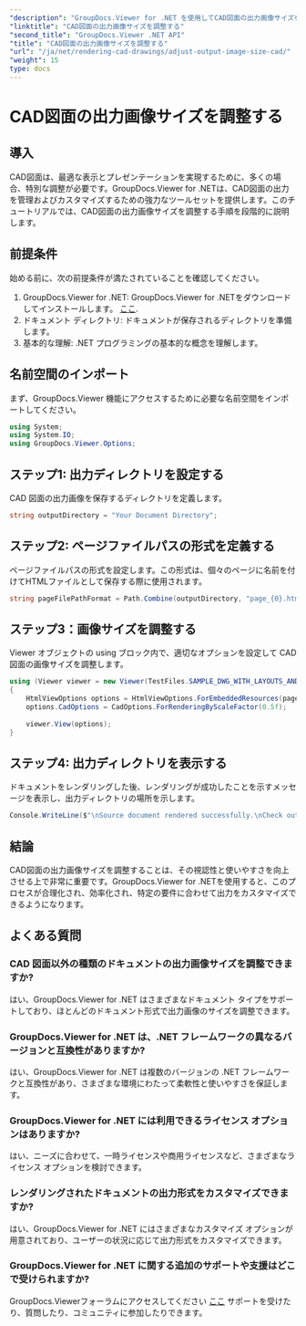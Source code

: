 ```yaml
---
"description": "GroupDocs.Viewer for .NET を使用してCAD図面の出力画像サイズを調整する方法を学びましょう。視認性と使いやすさを簡単に向上できます。"
"linktitle": "CAD図面の出力画像サイズを調整する"
"second_title": "GroupDocs.Viewer .NET API"
"title": "CAD図面の出力画像サイズを調整する"
"url": "/ja/net/rendering-cad-drawings/adjust-output-image-size-cad/"
"weight": 15
type: docs
---
```

# CAD図面の出力画像サイズを調整する

## 導入
CAD図面は、最適な表示とプレゼンテーションを実現するために、多くの場合、特別な調整が必要です。GroupDocs.Viewer for .NETは、CAD図面の出力を管理およびカスタマイズするための強力なツールセットを提供します。このチュートリアルでは、CAD図面の出力画像サイズを調整する手順を段階的に説明します。
## 前提条件
始める前に、次の前提条件が満たされていることを確認してください。
1. GroupDocs.Viewer for .NET: GroupDocs.Viewer for .NETをダウンロードしてインストールします。 [ここ](https://releases。groupdocs.com/viewer/net/).
2. ドキュメント ディレクトリ: ドキュメントが保存されるディレクトリを準備します。
3. 基本的な理解: .NET プログラミングの基本的な概念を理解します。

## 名前空間のインポート
まず、GroupDocs.Viewer 機能にアクセスするために必要な名前空間をインポートしてください。
```csharp
using System;
using System.IO;
using GroupDocs.Viewer.Options;
```
## ステップ1: 出力ディレクトリを設定する
CAD 図面の出力画像を保存するディレクトリを定義します。
```csharp
string outputDirectory = "Your Document Directory";
```
## ステップ2: ページファイルパスの形式を定義する
ページファイルパスの形式を設定します。この形式は、個々のページに名前を付けてHTMLファイルとして保存する際に使用されます。
```csharp
string pageFilePathFormat = Path.Combine(outputDirectory, "page_{0}.html");
```
## ステップ3：画像サイズを調整する
Viewer オブジェクトの using ブロック内で、適切なオプションを設定して CAD 図面の画像サイズを調整します。
```csharp
using (Viewer viewer = new Viewer(TestFiles.SAMPLE_DWG_WITH_LAYOUTS_AND_LAYERS))
{
    HtmlViewOptions options = HtmlViewOptions.ForEmbeddedResources(pageFilePathFormat);
    options.CadOptions = CadOptions.ForRenderingByScaleFactor(0.5f);
    
    viewer.View(options);
}
```
## ステップ4: 出力ディレクトリを表示する
ドキュメントをレンダリングした後、レンダリングが成功したことを示すメッセージを表示し、出力ディレクトリの場所を示します。
```csharp
Console.WriteLine($"\nSource document rendered successfully.\nCheck output in {outputDirectory}.");
```

## 結論
CAD図面の出力画像サイズを調整することは、その視認性と使いやすさを向上させる上で非常に重要です。GroupDocs.Viewer for .NETを使用すると、このプロセスが合理化され、効率化され、特定の要件に合わせて出力をカスタマイズできるようになります。
## よくある質問
### CAD 図面以外の種類のドキュメントの出力画像サイズを調整できますか?
はい、GroupDocs.Viewer for .NET はさまざまなドキュメント タイプをサポートしており、ほとんどのドキュメント形式で出力画像のサイズを調整できます。
### GroupDocs.Viewer for .NET は、.NET フレームワークの異なるバージョンと互換性がありますか?
はい、GroupDocs.Viewer for .NET は複数のバージョンの .NET フレームワークと互換性があり、さまざまな環境にわたって柔軟性と使いやすさを保証します。
### GroupDocs.Viewer for .NET には利用できるライセンス オプションはありますか?
はい、ニーズに合わせて、一時ライセンスや商用ライセンスなど、さまざまなライセンス オプションを検討できます。
### レンダリングされたドキュメントの出力形式をカスタマイズできますか?
はい、GroupDocs.Viewer for .NET にはさまざまなカスタマイズ オプションが用意されており、ユーザーの状況に応じて出力形式をカスタマイズできます。
### GroupDocs.Viewer for .NET に関する追加のサポートや支援はどこで受けられますか?
GroupDocs.Viewerフォーラムにアクセスしてください [ここ](https://forum.groupdocs.com/c/viewer/9) サポートを受けたり、質問したり、コミュニティに参加したりできます。